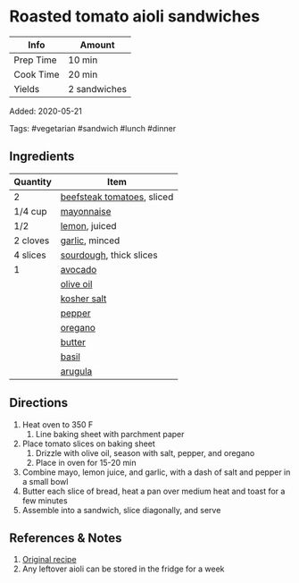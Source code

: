 # Roasted tomato aioli sandwiches

| Info      | Amount       |
| --------- | ------------ |
| Prep Time | 10 min       |
| Cook Time | 20 min       |
| Yields    | 2 sandwiches |

Added: 2020-05-21

Tags: #vegetarian #sandwich #lunch #dinner

## Ingredients

| Quantity | Item                                                    |
| -------- | ------------------------------------------------------- |
| 2        | [beefsteak tomatoes](../_ingredients/tomato.md), sliced |
| 1/4 cup  | [mayonnaise](../_ingredients/mayonnaise.md)             |
| 1/2      | [lemon](../_ingredients/lemon.md), juiced               |
| 2 cloves | [garlic](../_ingredients/garlic.md), minced             |
| 4 slices | [sourdough](../_ingredients/sourdough.md), thick slices |
| 1        | [avocado](../_ingredients/avocado.md)                   |
|          | [olive oil](../_ingredients/olive%20oil.md)             |
|          | [kosher salt](../_ingredients/kosher%20salt.md)         |
|          | [pepper](../_ingredients/pepper.md)                     |
|          | [oregano](../_ingredients/oregano.md)                   |
|          | [butter](../_ingredients/butter.md)                     |
|          | [basil](../_ingredients/basil.md)                       |
|          | [arugula](../_ingredients/arugula.md)                   |

## Directions

1. Heat oven to 350 F
   1. Line baking sheet with parchment paper
2. Place tomato slices on baking sheet
   1. Drizzle with olive oil, season with salt, pepper, and oregano
   2. Place in oven for 15-20 min
3. Combine mayo, lemon juice, and garlic, with a dash of salt and pepper in a small bowl
4. Butter each slice of bread, heat a pan over medium heat and toast for a few minutes
5. Assemble into a sandwich, slice diagonally, and serve

## References & Notes

1. [Original recipe](https://www.thissavoryvegan.com/roasted-tomato-sandwiches-vegan-lemon-garlic-aioli/)
2. Any leftover aioli can be stored in the fridge for a week
